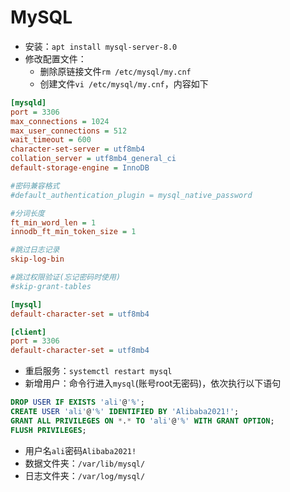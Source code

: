 # MySQL

- 安装：`apt install mysql-server-8.0`
- 修改配置文件：
  - 删除原链接文件`rm /etc/mysql/my.cnf`
  - 创建文件`vi /etc/mysql/my.cnf`，内容如下

```ini
[mysqld]
port = 3306
max_connections = 1024
max_user_connections = 512
wait_timeout = 600
character-set-server = utf8mb4
collation_server = utf8mb4_general_ci
default-storage-engine = InnoDB

#密码兼容格式
#default_authentication_plugin = mysql_native_password

#分词长度
ft_min_word_len = 1
innodb_ft_min_token_size = 1

#跳过日志记录
skip-log-bin

#跳过权限验证(忘记密码时使用)
#skip-grant-tables

[mysql]
default-character-set = utf8mb4

[client]
port = 3306
default-character-set = utf8mb4
```

- 重启服务：`systemctl restart mysql`
- 新增用户：命令行进入`mysql`(账号root无密码)，依次执行以下语句

```sql
DROP USER IF EXISTS 'ali'@'%';
CREATE USER 'ali'@'%' IDENTIFIED BY 'Alibaba2021!';
GRANT ALL PRIVILEGES ON *.* TO 'ali'@'%' WITH GRANT OPTION;
FLUSH PRIVILEGES;
```

- 用户名`ali`密码`Alibaba2021!`
- 数据文件夹：`/var/lib/mysql/`
- 日志文件夹：`/var/log/mysql/`

